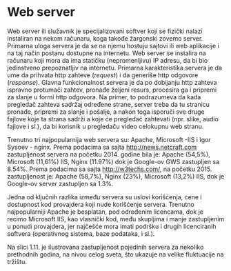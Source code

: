 # Web server

Web server ili služavnik je specijalizovani softver koji se fizički nalazi instaliran na nekom računaru, koga takođe žargonski zovemo server. Primarna uloga servera je da se na njemu hostuju sajtovi ili web aplikacije i na taj način postanu dostupne na internetu. Web server se instalira na računaru koji mora da ima statičku (nepromenljivu) IP adresu, da bi bio jedinstveno prepoznatljiv na internetu. Primarna karakteristika servera je da ume da prihvata http zahteve (*request*) i da generiše http odgovore (*response*). Glavna funkcionalnost servera je da po dobijanju http zahteva ispravno protumači zahtev, pronađe željeni resurs, procesira ga i pripremi za slanje u formi http odgovora. Na primer, to podrazumeva da kada pregledač zahteva sadržaj određene strane, server treba da tu stranicu pronađe, pripremi za slanje i pošalje, a nakon toga isporuči sve druge fajlove koje ta strana sadrži a koje će pregledač zahtevati (npr. slike, audio fajlove i sl.), da bi korisnik u pregledaču video celokupnu web stranu.

Trenutno tri najpopularnija web servera su: Apache, Microsoft -IIS i Igor Sysoev - nginx. Prema podacima sa sajta http://news.netcraft.com zastupljenost servera na početku 2014. godine bila je: Apache (54,5%), Microsoft (11,61%) IIS, Nginx (11.97%) dok je Google-ov GWS zastupljen sa 8.54%. Prema podacima sa sajta http://w3techs.com/, na početku 2015. zastupljenost je: Apache (58,7%), Nginx (23%), Microsoft (13,2%) IIS, dok je Google-ov server zastupljen sa 1.3%.

Jedna od ključnih razlika između servera su uslovi korišćenja, cene i dostupnost kod provajdera koji nude korišćenje servera. Trenutno najpopularniji Apache je besplatan, pod određenim licencama, dok je recimo Microsoft IIS, kao vlasnički kod, među skupljima i manje zastupljenim u ponudi provajdera, jer najčešće mora imati podršku i drugih licenciranih softvera (operativnog sistema, baze podataka, i sl.).

Na slici 1.11. je ilustrovana zastupljenost pojedinih servera za nekoliko prethodnih godina, na nivou celog sveta, što ukazuje na velike fluktuacije na tržištu.
